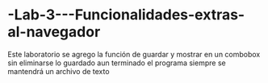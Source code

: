 # -Lab-3---Funcionalidades-extras-al-navegador
Este laboratorio se agrego la función de guardar y mostrar en un combobox sin eliminarse lo guardado aun terminado el programa siempre se mantendrá un archivo de texto 
